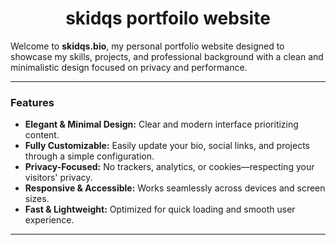 <h1 style="text-align: center;">skidqs portfoilo website</h1>

Welcome to **skidqs.bio**, my personal portfolio website designed to showcase my skills, projects, and professional background with a clean and minimalistic design focused on privacy and performance.

---

### Features

- **Elegant & Minimal Design:** Clear and modern interface prioritizing content.
- **Fully Customizable:** Easily update your bio, social links, and projects through a simple configuration.
- **Privacy-Focused:** No trackers, analytics, or cookies—respecting your visitors' privacy.
- **Responsive & Accessible:** Works seamlessly across devices and screen sizes.
- **Fast & Lightweight:** Optimized for quick loading and smooth user experience.

---
